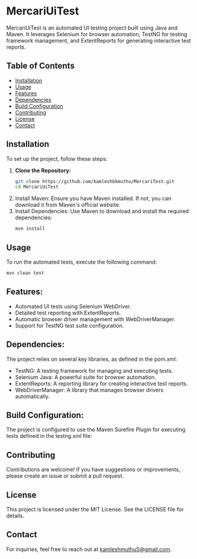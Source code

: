 # MercariUiTest

MercariUiTest is an automated UI testing project built using Java and Maven. It leverages Selenium for browser automation, TestNG for testing framework management, and ExtentReports for generating interactive test reports.

## Table of Contents
- [Installation](#installation)
- [Usage](#usage)
- [Features](#features)
- [Dependencies](#dependencies)
- [Build Configuration](#build-configuration)
- [Contributing](#contributing)
- [License](#license)
- [Contact](#contact)

## Installation
To set up the project, follow these steps:

1. **Clone the Repository:**
   ```bash
   git clone https://github.com/kamleshbkmuthu/MercariTest.git
   cd MercariUiTest

2. Install Maven: 
   Ensure you have Maven installed. If not, you can download it from Maven's official website.
3. Install Dependencies:
   Use Maven to download and install the required dependencies:
   ```bash
   mvn install

## Usage
To run the automated tests, execute the following command:
   ```bash
   mvn clean test
   ```
## Features:
   - Automated UI tests using Selenium WebDriver.
   - Detailed test reporting with ExtentReports.
   - Automatic browser driver management with WebDriverManager.
   - Support for TestNG test suite configuration.
## Dependencies:
The project relies on several key libraries, as defined in the pom.xml:

   - TestNG: A testing framework for managing and executing tests.
   - Selenium Java: A powerful suite for browser automation.
   - ExtentReports: A reporting library for creating interactive test reports.
   - WebDriverManager: A library that manages browser drivers automatically.
## Build Configuration:
The project is configured to use the Maven Surefire Plugin for executing tests defined in the testng.xml file:
## Contributing
Contributions are welcome! If you have suggestions or improvements, please create an issue or submit a pull request.
## License
This project is licensed under the MIT License. See the LICENSE file for details.
## Contact
For inquiries, feel free to reach out at kamleshmuthu5@gmail.com.